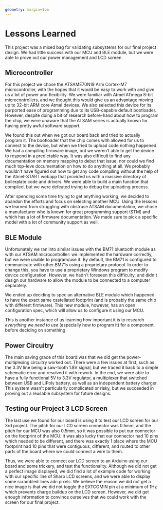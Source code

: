 ```yaml
---
geometry: margin=1cm
---
```

# Lessons Learned

This project was a mixed bag for validating subsystems for our final project design. We had little success with our MCU and BLE module, but we were able to prove out our power management and LCD screen.

## Microcontroller

For this project we chose the ATSAME70N19 Arm Cortex-M7 microcontroller, with the hopes that it would be easy to work with and give us a lot of power and flexibility. We were familiar with Atmel ATmega 8-bit microcontrollers, and we thought this would give us an advantage moving up to 32-bit ARM core Atmel devices. We also selected this device for its purported ease of programming due to its USB-capable default bootloader. However, despite doing a bit of research before-hand about how to program the chip, we were unaware that the ATSAM series is actually known for having pretty awful software support.

We found this out when we got our board back and tried to actually program it. The bootloader that the chip comes with allowed for us to connect to the device, but when we tried to upload code nothing happened. We had a compiling firmware image, but we weren't able to get the device to respond in a predictable way. It was also difficult to find any documentation on memory mapping to debut that issue, nor could we find much top-leve documentation on how to do anything at all. We probably wouldn't have figured out how to get any code compiling without the help of the Atmel-START webapp that provided us with a massive directory of boilerplate code and drivers. We were able to build a main function that compiled, but we were defeated trying to debug the uploading process.

After spending some time trying to get anything working, we decided to abandon the efforts and focus on selecting another MCU. Using the lessons we learned from struggling with obstruse ATSAM documentation, we chose a manufacturer who is known for great programming support (STM) and which has a lot of firmware documentation. We made sure to pick a specific model with a lot of community support as well.


## BLE Module

Unfortunately we ran into similar issues with the BM71 bluetooth module as with our ATSAM microcontroller: we implemented the hardware correctly, but we were unable to program/use it. By default, the BM71 is configured to communicate with other BM71s using a proprietary protocol. In order to change this, you have to use a proprietary Windows program to modify device configuration. However, we hadn't foreseen this difficulty, and didn't design our hardware to allow the module to be connected to a computer separately.

We ended up deciding to spec an alternative BLE module which happened to have the exact same castellated footprint (and is probably the same chip with different firmware). This new module, however, has an open configuration spec, which will allow us to configure it using our MCU.

This is another instance of us learning how important it is to research *everything we need to use* (especially how to program it) for a component before deciding on something.

## Power Circuitry

The main saving grace of this board was that we did get the power-multiplexing circuitry worked out. There were a few issues at first, such as the 3.3V line being a saw-tooth 1.8V signal, but we traced it back to a simple schematic error and resolved it with rework. In the end, we were able to have a fully functional 5V to 3.3V regulator, a multiplexer that switched between USB and LiPoly battery, as well as an independent battery charger. This system wasn't particularly complicated or risky, but we succeeded in proving out a reusable subsystem for future designs.

## Testing our Project 3 LCD Screen

The last use we found for our board is using it to test our LCD screen for our 3rd project. The pitch for our LCD screen connector was 0.5mm, and the pitch for our MCU was also 0.5mm, so it was possible to put our connector on the footprint of the MCU. It was also lucky that our connector had 10 pins which needed to be different, and there was exactly 1 place where the MCU footprint had 10 pins that were contiguous, different, and routed to other parts of the board where we could connect a wire to them.

Thus, we were able to connect our LCD screen to an Arduino using our board and some trickery, and test the functionality. Although we did not get a perfect image displayed, we did find a lot of example code for working with our specific line of Sharp LCD screens, and we were able to display some scrambled lines adn pixels. We believe the reason we did not get a nice image is that we did not toggle the EXTCOMIN pin at a minimum of 1Hz which prevents charge buildup on the LCD screen. However, we did get enough information to convince ourselves that we could work with the screen for our final project.
